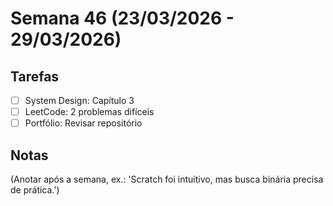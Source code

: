 # Semana 46 (23/03/2026 - 29/03/2026)

## Tarefas
- [ ] System Design: Capítulo 3
- [ ] LeetCode: 2 problemas difíceis
- [ ] Portfólio: Revisar repositório

## Notas
(Anotar após a semana, ex.: 'Scratch foi intuitivo, mas busca binária precisa de prática.')
